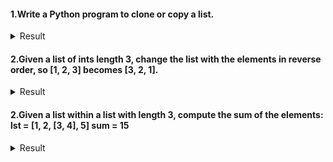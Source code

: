 #### 1.Write a Python program to clone or copy a list.
  <details> <summary> Result </summary>

  ```js
  original_list = [10, 22, 44, 23, 4]
  new_list = list(original_list)
  print(original_list)
  print(new_list)
  ```
  </details>
  
#### 2.Given a list of ints length 3, change the list with the elements in reverse order, so [1, 2, 3] becomes [3, 2, 1].
<details> <summary> Result </summary>

```js
list = [1,2,3]
list.reverse()
print list
 ```
 
  </details>

#### 2.Given a list within a list with length 3, compute the sum of the elements: lst = [1, 2, [3, 4], 5] sum = 15
<details> <summary> Result </summary>

```js
lst = [1, 2, [3, 4], 5]
s = lst[0] + lst[1] + lst[2][0] + lst[2][1] + lst[3]
print s
 ```
 
  </details>
